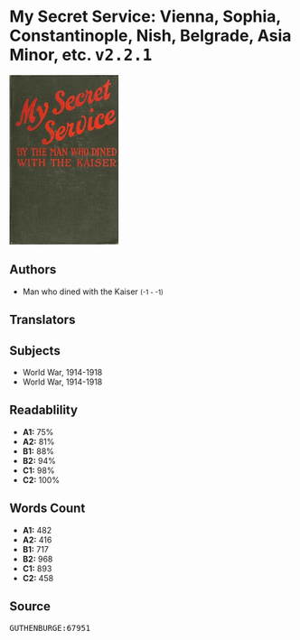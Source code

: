 # My Secret Service: Vienna, Sophia, Constantinople, Nish, Belgrade, Asia Minor, etc. <kbd>v2.2.1</kbd>

![](./cover.medium.jpg "")

## Authors


 - Man who dined with the Kaiser <small>(-1 - -1)</small>

## Translators



## Subjects


 - World War, 1914-1918
 - World War, 1914-1918

## Readablility


 - **A1:** 75%
 - **A2:** 81%
 - **B1:** 88%
 - **B2:** 94%
 - **C1:** 98%
 - **C2:** 100%

## Words Count


 - **A1:** 482
 - **A2:** 416
 - **B1:** 717
 - **B2:** 968
 - **C1:** 893
 - **C2:** 458

## Source


<kbd>GUTHENBURGE:67951</kbd>
